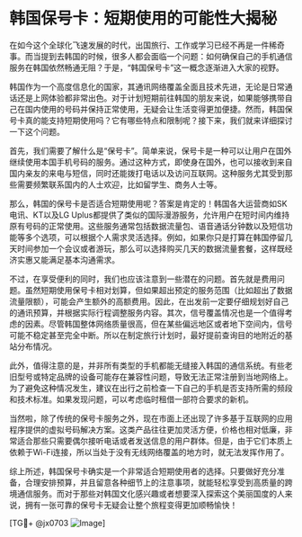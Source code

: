 # 韩国保号卡：短期使用的可能性大揭秘

在如今这个全球化飞速发展的时代，出国旅行、工作或学习已经不再是一件稀奇事。而当提到去韩国的时候，很多人都会面临一个问题：如何确保自己的手机通信服务在韩国依然畅通无阻？于是，“韩国保号卡”这一概念逐渐进入大家的视野。

韩国作为一个高度信息化的国家，其通讯网络覆盖全面且技术先进，无论是日常通话还是上网体验都非常出色。对于计划短期前往韩国的朋友来说，如果能够携带自己在国内使用的号码并保持正常使用，无疑会让生活变得更加便捷。然而，韩国保号卡真的能支持短期使用吗？它有哪些特点和限制呢？接下来，我们就来详细探讨一下这个问题。

首先，我们需要了解什么是“保号卡”。简单来说，保号卡是一种可以让用户在国外继续使用本国手机号码的服务。通过这种方式，即使身在国外，也可以接收到来自国内亲友的来电与短信，同时还能拨打电话以及访问互联网。这种服务尤其受到那些需要频繁联系国内的人士欢迎，比如留学生、商务人士等。

那么，韩国的保号卡是否适合短期使用呢？答案是肯定的！韩国各大运营商如SK电讯、KT以及LG Uplus都提供了类似的国际漫游服务，允许用户在短时间内维持原有号码的正常使用。这些服务通常包括数据流量包、语音通话分钟数以及短信功能等多个选项，可以根据个人需求灵活选择。例如，如果你只是打算在韩国停留几天时间参加一个会议或者游玩，那么可以选择购买几天的数据流量套餐，这样既经济实惠又能满足基本沟通需求。

不过，在享受便利的同时，我们也应该注意到一些潜在的问题。首先就是费用问题。虽然短期使用保号卡相对划算，但如果超出预定的服务范围（比如超出了数据流量限额），可能会产生额外的高额费用。因此，在出发前一定要仔细规划好自己的通讯预算，并根据实际行程调整服务内容。其次，信号覆盖情况也是一个值得考虑的因素。尽管韩国整体网络质量很高，但在某些偏远地区或者地下空间内，信号可能不稳定甚至完全中断。所以在制定旅行计划时，最好提前查询目的地附近的基站分布情况。

此外，值得注意的是，并非所有类型的手机都能无缝接入韩国的通信系统。有些老旧型号或特定品牌的设备可能存在兼容性问题，导致无法正常注册到当地网络上。为了避免这种情况发生，建议在出行之前检查一下自己的手机是否支持所需的频段和技术标准。如果发现问题，可以考虑临时租借一部符合要求的新机。

当然啦，除了传统的保号卡服务之外，现在市面上还出现了许多基于互联网的应用程序提供的虚拟号码解决方案。这类产品往往更加灵活方便，价格也相对低廉，非常适合那些只需要偶尔接听电话或者发送信息的用户群体。但是，由于它们本质上依赖于Wi-Fi连接，所以当处于没有无线网络覆盖的地方时，就无法发挥作用了。

综上所述，韩国保号卡确实是一个非常适合短期使用者的选择。只要做好充分准备，合理安排预算，并且留意各种细节上的注意事项，就能轻松享受到高质量的跨境通信服务。而对于那些对韩国文化感兴趣或者想要深入探索这个美丽国度的人来说，拥有一张可靠的保号卡无疑会让整个旅程变得更加顺畅愉快！

[TG💪+ @jx0703 ![Image](https://github.com/user-attachments/assets/dbca1d08-cadb-493c-b0ec-ad6f7a83f270)]